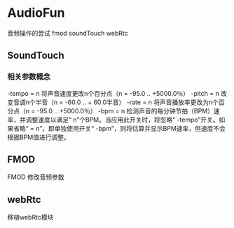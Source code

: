 # AudioFun

音频操作的尝试  fmod  soundTouch webRtc


## SoundTouch

### 相关参数概念

-tempo = n
将声音速度更改n个百分点（n = -95.0 .. +5000.0％）
-pitch = n
改变音调n个半音（n = -60.0 .. + 60.0半音）
-rate = n
将声音播放率更改为n个百分点（n = -95.0 .. +5000.0％）
-bpm = n
检测声音的每分钟节拍（BPM）速率，并调整速度以满足“ n”个BPM。当应用此开关时，将忽略“ -tempo”开关。如果省略“ = n”，即单独使用开关“ -bpm”，则将估算并显示BPM速率，但速度不会根据BPM值进行调整。

## FMOD

FMOD 修改音频参数

## webRtc

移植webRtc模块